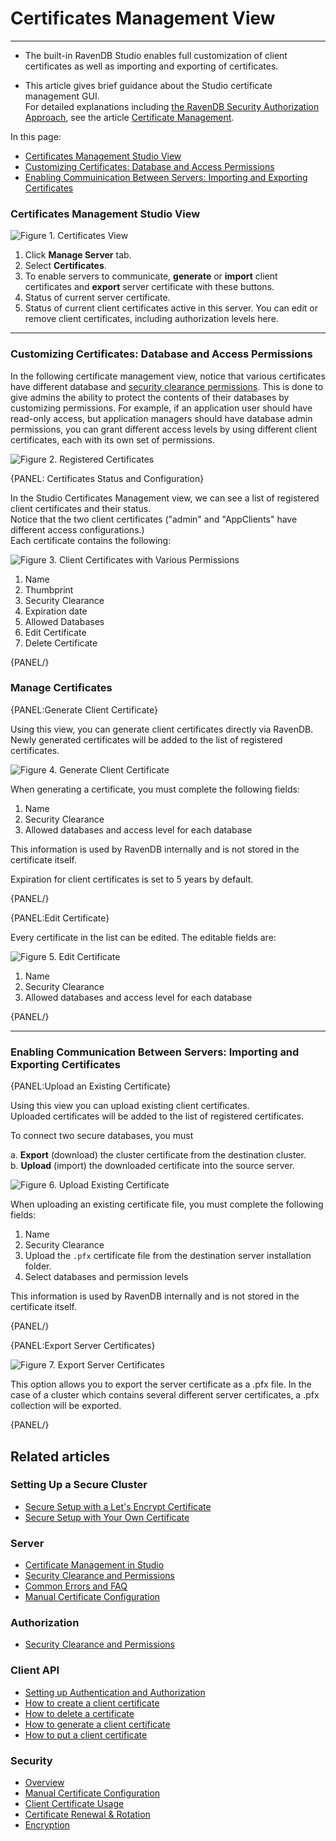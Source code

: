 ﻿# Certificates Management View

---

* The built-in RavenDB Studio enables full customization of client certificates as well as importing and exporting of certificates.  

* This article gives brief guidance about the Studio certificate management GUI.  
  For detailed explanations including [the RavenDB Security Authorization Approach](../../../server/security/authentication/certificate-management#the-ravendb-security-authorization-approach), see the article [Certificate Management](../../../server/security/authentication/certificate-management).  

In this page:

* [Certificates Management Studio View](../../../studio/server/certificates/server-management-certificates-view#certificates-management-studio-view)  
* [Customizing Certificates: Database and Access Permissions](../../../studio/server/certificates/server-management-certificates-view#customizing-certificates-database-and-access-permissions)  
* [Enabling Commuinication Between Servers: Importing and Exporting Certificates](../../../studio/server/certificates/server-management-certificates-view#enabling-commuinication-between-servers-importing-and-exporting-certificates)  

### Certificates Management Studio View

![Figure 1. Certificates View](images/studio-certificates-overview.png "Studio Certificate Management View")

1. Click **Manage Server** tab.
2. Select **Certificates**.
3. To enable servers to communicate, **generate** or **import** client certificates and **export** server certificate with these buttons.
4. Status of current server certificate.
5. Status of current client certificates active in this server.  You can edit or remove client certificates, including authorization levels here. 

---

### Customizing Certificates: Database and Access Permissions

In the following certificate management view, notice that various certificates have different database and [security clearance permissions](../../../server/security/authorization/security-clearance-and-permissions). 
This is done to give admins the ability to protect the contents of their databases by customizing permissions. 
For example, if an application user should have read-only access, but application managers should have database admin permissions, 
you can grant different access levels by using different client certificates, each with its own set of permissions.  

![Figure 2. Registered Certificates](images/customized-client-certificates.png "Status of Registered Certificates")


{PANEL: Certificates Status and Configuration} 

In the Studio Certificates Management view, we can see a list of registered client certificates and their status.  
Notice that the two client certificates ("admin" and "AppClients" have different access configurations.)  
Each certificate contains the following:

![Figure 3. Client Certificates with Various Permissions](images/registered.png "Client Certificates with Various Permissions")

1. Name  
2. Thumbprint  
3. Security Clearance  
4. Expiration date  
5. Allowed Databases  
6. Edit Certificate  
7. Delete Certificate  


{PANEL/}

### Manage Certificates

{PANEL:Generate Client Certificate} 

Using this view, you can generate client certificates directly via RavenDB.  
Newly generated certificates will be added to the list of registered certificates.  

![Figure 4. Generate Client Certificate](images/generate.png "Generate Client Certificate")

When generating a certificate, you must complete the following fields:

1. Name
2. Security Clearance
3. Allowed databases and access level for each database

This information is used by RavenDB internally and is not stored in the certificate itself.

Expiration for client certificates is set to 5 years by default.

{PANEL/}



{PANEL:Edit Certificate} 

Every certificate in the list can be edited. The editable fields are:

![Figure 5. Edit Certificate](images/edit.png "Edit Certificate")

1. Name
2. Security Clearance
3. Allowed databases and access level for each database

{PANEL/}

---

### Enabling Communication Between Servers: Importing and Exporting Certificates

{PANEL:Upload an Existing Certificate} 

Using this view you can upload existing client certificates.  
Uploaded certificates will be added to the list of registered certificates.  

To connect two secure databases, you must

a. **Export** (download) the cluster certificate from the destination cluster.  
b. **Upload** (import) the downloaded certificate into the source server.  

![Figure 6. Upload Existing Certificate](images/upload.png "Upload Existing Certificate")

When uploading an existing certificate file, you must complete the following fields:

1. Name
2. Security Clearance
3. Upload the `.pfx` certificate file from the destination server installation folder.
4. Select databases and permission levels

This information is used by RavenDB internally and is not stored in the certificate itself.

{PANEL/}

{PANEL:Export Server Certificates} 

![Figure 7. Export Server Certificates](images/export-server-certificates.png "Export Server Certificates")

This option allows you to export the server certificate as a .pfx file. In the case of a cluster which contains several different server certificates, a .pfx collection will be exported.

{PANEL/}

## Related articles

### Setting Up a Secure Cluster

- [Secure Setup with a Let's Encrypt Certificate](../../../start/installation/setup-wizard#secure-setup-with-a-let)
- [Secure Setup with Your Own Certificate](../../../start/installation/setup-wizard#secure-setup-with-your-own-certificate)

### Server

- [Certificate Management in Studio](../../../server/security/authentication/certificate-management)  
- [Security Clearance and Permissions](../../../server/security/authorization/security-clearance-and-permissions)  
- [Common Errors and FAQ](../../../server/security/common-errors-and-faq)  
- [Manual Certificate Configuration](../../../server/security/authentication/certificate-configuration)  

### Authorization

- [Security Clearance and Permissions](../../../server/security/authorization/security-clearance-and-permissions)

### Client API

- [Setting up Authentication and Authorization](../../../client-api/setting-up-authentication-and-authorization)
- [How to create a client certificate](../../../client-api/operations/server-wide/certificates/create-client-certificate) 
- [How to delete a certificate](../../../client-api/operations/server-wide/certificates/delete-certificate)  
- [How to generate a client certificate](../../../client-api/operations/server-wide/certificates/create-client-certificate) 
- [How to put a client certificate](../../../client-api/operations/server-wide/certificates/put-client-certificate)  

### Security

- [Overview](../../../server/security/overview)
- [Manual Certificate Configuration](../../../server/security/authentication/certificate-configuration)
- [Client Certificate Usage](../../../server/security/authentication/client-certificate-usage)
- [Certificate Renewal & Rotation](../../../server/security/authentication/certificate-renewal-and-rotation)
- [Encryption](../../../server/security/encryption/encryption-at-rest)


